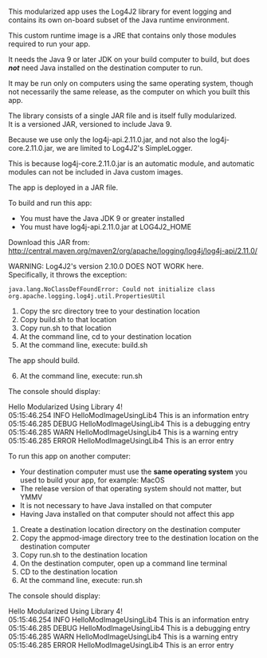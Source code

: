 This modularized app uses the Log4J2 library for event logging 
and contains its own on-board subset of the Java runtime environment.

This custom runtime image is a JRE that contains 
only those modules required to run your app.

It needs the Java 9 or later JDK on your build computer to build, 
but does ***not*** need Java installed on the destination computer to run.

It may be run only on computers using the same operating system, 
though not necessarily the same release, as the computer on which you built this app.

The library consists of a single JAR file and is itself fully modularized.  
It is a versioned JAR, versioned to include Java 9.

Because we use only the log4j-api.2.11.0.jar, and not also the log4j-core.2.11.0.jar, 
we are limited to Log4J2's SimpleLogger.

This is because log4j-core.2.11.0.jar is an automatic module, 
and automatic modules can not be included in Java custom images.

The app is deployed in a JAR file.  

To build and run this app:

- You must have the Java JDK 9 or greater installed
- You must have log4j-api.2.11.0.jar at LOG4J2_HOME

Download this JAR from:  
http://central.maven.org/maven2/org/apache/logging/log4j/log4j-api/2.11.0/  

WARNING: Log4J2's version 2.10.0 DOES NOT WORK here.  
Specifically, it throws the exception:
```
java.lang.NoClassDefFoundError: Could not initialize class org.apache.logging.log4j.util.PropertiesUtil
```
1. Copy the src directory tree to your destination location
2. Copy build.sh to that location
3. Copy run.sh to that location
4. At the command line, cd to your destination location
5. At the command line, execute: build.sh

The app should build.

6. At the command line, execute: run.sh

The console should display:

Hello Modularized Using Library 4!     
05:15:46.254 INFO HelloModImageUsingLib4 This is an information entry  
05:15:46.285 DEBUG HelloModImageUsingLib4 This is a debugging entry  
05:15:46.285 WARN HelloModImageUsingLib4 This is a warning entry  
05:15:46.285 ERROR HelloModImageUsingLib4 This is an error entry  

To run this app on another computer:

- Your destination computer must use the **same operating system** you used to build your app, for example:  MacOS
- The release version of that operating system should not matter, but YMMV
- It is not necessary to have Java installed on that computer
- Having Java installed on that computer should not affect this app

1. Create a destination location directory on the destination computer
2. Copy the appmod-image directory tree to the destination location on the destination computer
4. Copy run.sh to the destination location
5. On the destination computer, open up a command line terminal
6. CD to the destination location
7. At the command line, execute: run.sh

The console should display:

Hello Modularized Using Library 4!  
05:15:46.254 INFO HelloModImageUsingLib4 This is an information entry  
05:15:46.285 DEBUG HelloModImageUsingLib4 This is a debugging entry  
05:15:46.285 WARN HelloModImageUsingLib4 This is a warning entry  
05:15:46.285 ERROR HelloModImageUsingLib4 This is an error entry  
